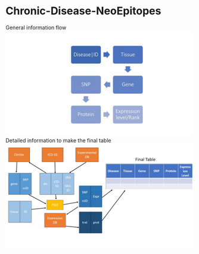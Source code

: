 # Chronic-Disease-NeoEpitopes
General information flow
![Flowchart](Slide1.jpg)
Detailed information to make the final table
![Flowchart2](Slide2.jpg)
